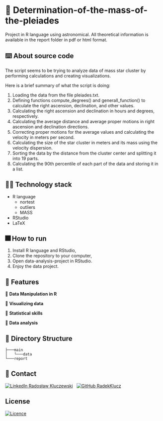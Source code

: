# :milky_way: Determination-of-the-mass-of-the-pleiades

Project in R language using astronomical. All theoretical information is available in the report folder in pdf or html format.

## :keyboard: About source code

The script seems to be trying to analyze data of mass star cluster by performing calculations and creating visualizations.

Here is a brief summary of what the script is doing:

1. Loading the data from the file pleiades.txt.
2. Defining functions compute_degrees() and generall_function() to calculate the right ascension, declination, and other values.
3. Calculating the right ascension and declination in hours and degrees, respectively.
4. Calculating the average distance and average proper motions in right ascension and declination directions.
5. Correcting proper motions for the average values and calculating the velocity in meters per second.
6. Calculating the size of the star cluster in meters and its mass using the velocity dispersion.
7. Sorting the data by the distance from the cluster center and splitting it into 19 parts.
8. Calculating the 90th percentile of each part of the data and storing it in a list.


## 🧑‍💻 Technology stack

* R language
  * nortest
  * outliers
  * MASS
* RStudio
* LaTeX

## 🎆 How to run

1. Install R language and RStudio,
2. Clone the repository to your computer,
3. Open data-analysis-project in RStudio.
4. Enjoy the data project.

## 🌠 Features


🌟 **Data Manipulation in R**

🌟 **Visualizing data**

🌟 **Statistical skills**

🌟 **Data analysis**

## 📁 Directory Structure

    ├───main
    │   └───data
    └───report

## 📧 Contact

[![LinkedIn](https://i.stack.imgur.com/gVE0j.png) Radosław Kluczewski](https:///www.linkedin.com/in/radoslaw-kluczewski) 
&nbsp;
[![GitHub](https://i.stack.imgur.com/tskMh.png) RadekKlucz](https://github.com/RadekKlucz)

## License

[![Licence](https://img.shields.io/github/license/Ileriayo/markdown-badges?style=for-the-badge)](./LICENSE)
